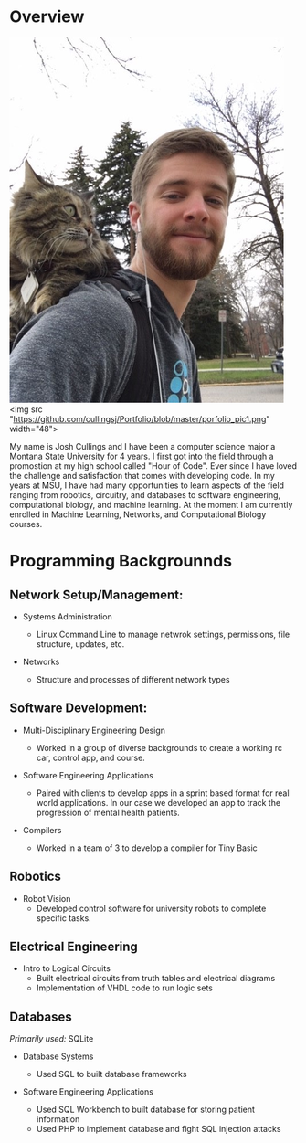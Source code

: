 # Overview
![Porfile_Pic](https://github.com/cullingsj/Portfolio/blob/master/porfolio_pic1.png)
<img src "https://github.com/cullingsj/Portfolio/blob/master/porfolio_pic1.png" width="48">

My name is Josh Cullings and I have been a computer science major a Montana State University for 4 years. I first got into the field through a promostion at my high school called "Hour of Code". Ever since I have loved the challenge and satisfaction that comes with developing code. In my years at MSU, I have had many opportunities to learn aspects of the field ranging from robotics, circuitry, and databases to software engineering, computational biology, and machine learning. At the moment I am currently enrolled in Machine Learning, Networks, and Computational Biology courses. 

# Programming Backgrounnds

## Network Setup/Management:
- Systems Administration
  - Linux Command Line to manage netwrok settings, permissions, file structure, updates, etc.
  
- Networks
  - Structure and processes of different network types

## Software Development:
- Multi-Disciplinary Engineering Design
  - Worked in a group of diverse backgrounds to create a working rc car, control app, and course.
  
- Software Engineering Applications
  - Paired with clients to develop apps in a sprint based format for real world applications. In our case we developed an app to track the progression of mental health patients.
  
- Compilers
  - Worked in a team of 3 to develop a compiler for Tiny Basic

## Robotics
- Robot Vision
  - Developed control software for university robots to complete specific tasks.

## Electrical Engineering
- Intro to Logical Circuits
  - Built electrical circuits from truth tables and electrical diagrams
  - Implementation of VHDL code to run logic sets
  
## Databases
*Primarily used:* SQLite
- Database Systems
  - Used SQL to built database frameworks
  
- Software Engineering Applications
  - Used SQL Workbench to built database for storing patient information
  - Used PHP to implement database and fight SQL injection attacks
